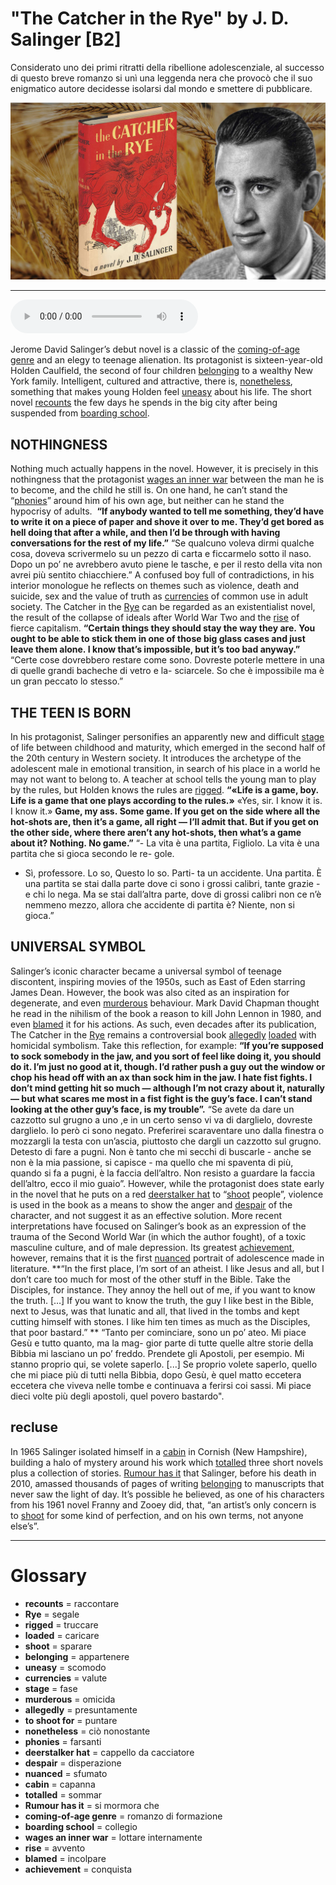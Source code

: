 # "The Catcher in the Rye" by J. D. Salinger   [B2]

Considerato uno dei primi ritratti della ribellione adolescenziale, al successo di questo breve romanzo si unì una leggenda nera che provocò che il suo enigmatico autore decidesse isolarsi dal mondo e smettere di pubblicare.

![](The%20Catcher%20in%20the%20Rye%20by%20J.%20D.%20Salinger.jpg)

--------------

<div>
<audio controls autoplay>
    <source src="https://raw.githubusercontent.com/dartie/speakup/main/2022-10/The%20Catcher%20in%20the%20Rye%20by%20J.%20D.%20Salinger.mp3" type="audio/mpeg">
</audio>
</div>


Jerome David Salinger’s debut novel is a classic of the [coming-of-age genre](## "romanzo di formazione") and an elegy to teenage alienation. Its protagonist is sixteen-year-old Holden Caulfield, the second of four children [belonging](## "appartenere") to a wealthy New York family. Intelligent, cultured and attractive, there is, [nonetheless](## "ciò nonostante"), something that makes young Holden feel [uneasy](## "scomodo") about his life. The short novel [recounts](## "raccontare") the few days he spends in the big city after being suspended from [boarding school](## "collegio"). 

## NOTHINGNESS
Nothing much actually happens in the novel. However, it is precisely in this nothingness that the protagonist [wages an inner war](## "lottare internamente") between the man he is to become, and the child he still is. On one hand, he can’t stand the “[phonies](## "farsanti")” around him of his own age, but neither can he stand the hypocrisy of adults. 
**“If anybody wanted to tell me something, they’d have to write it on a piece of paper and shove it over to me. They’d get bored as hell doing that after a while, and then I’d be through with having conversations for the rest of my life.”**
“Se qualcuno voleva dirmi qualche cosa, doveva scrivermelo su un pezzo di carta e ficcarmelo sotto il naso. Dopo un po’ ne avrebbero avuto piene le tasche, e per il resto della vita non avrei più sentito chiacchiere.”
A confused boy full of contradictions, in his interior monologue he reflects on themes such as violence, death and suicide, sex and the value of truth as [currencies](## "valute") of common use in adult society. The Catcher in the [Rye](## "segale") can be regarded as an existentialist novel, the result of the collapse of ideals after World War Two and the [rise](## "avvento") of fierce capitalism.
**“Certain things they should stay the way they are. You ought to be able to stick them in one of those big glass cases and just leave them alone. I know that’s impossible, but it’s too bad anyway.”**
“Certe cose dovrebbero restare come sono. Dovreste poterle mettere in una di quelle grandi bacheche di vetro e la- sciarcele. So che è impossibile ma è un gran peccato lo stesso.”

## THE TEEN IS BORN
In his protagonist, Salinger personifies an apparently new and difficult [stage](## "fase") of life between childhood and maturity, which emerged in the second half of the 20th century in Western society. It introduces the archetype of the adolescent male in emotional transition, in search of his place in a world he may not want to belong to. A teacher at school tells the young man to play by the rules, but Holden knows the rules are [rigged](## "truccare").
**“«Life is a game, boy. Life is a game that one plays according to the rules.»**
«Yes, sir. I know it is. I know it.»
**Game, my ass. Some game. If you get on the side where all the hot-shots are, then it’s a game, all right — I’ll admit that. But if you get on the other side, where there aren’t any hot-shots, then what’s a game about it? Nothing. No game.”**
“- La vita è una partita, Figliolo. La vita è una partita che si gioca secondo le re- gole.
- Sì, professore. Lo so, Questo lo so. Parti- ta un accidente. Una partita. È una partita se stai dalla parte dove ci sono i grossi calibri, tante grazie - e chi lo nega. Ma se stai dall’altra parte, dove di grossi calibri non ce n’è nemmeno mezzo, allora che accidente di partita è? Niente, non si gioca.”
 

## UNIVERSAL SYMBOL
Salinger’s iconic character became a universal symbol of teenage discontent, inspiring movies of the 1950s, such as East of Eden starring James Dean. However, the book was also cited as an inspiration for degenerate, and even [murderous](## "omicida") behaviour. Mark David Chapman thought he read in the nihilism of the book a reason to kill John Lennon in 1980, and even [blamed](## "incolpare") it for his actions. As such, even decades after its publication, The Catcher in the [Rye](## "segale") remains a controversial book [allegedly](## "presuntamente") [loaded](## "caricare") with homicidal symbolism. Take this reflection, for example:
**“If you’re supposed to sock somebody in the jaw, and you sort of feel like doing it, you should do it. I’m just no good at it, though. I’d rather push a guy out the window or chop his head off with an ax than sock him in the jaw. I hate fist fights. I don’t mind getting hit so much — although I’m not crazy about it, naturally — but what scares me most in a fist fight is the guy’s face. I can’t stand looking at the other guy’s face, is my trouble”.**
“Se avete da dare un cazzotto sul grugno a uno ,e in un certo senso vi va di darglielo, dovreste darglielo. Io però ci sono negato. Preferirei scaraventare uno dalla finestra o mozzargli la testa con un’ascia, piuttosto che dargli un cazzotto sul grugno. Detesto di fare a pugni. Non è tanto che mi secchi di buscarle - anche se non è la mia passione, si capisce - ma quello che mi spaventa di più, quando si fa a pugni, è la faccia dell’altro. Non resisto a guardare la faccia dell’altro, ecco il mio guaio”.
However, while the protagonist does state early in the novel that he puts on a red [deerstalker hat](## "cappello da cacciatore") to “[shoot](## "sparare") people”, violence is used in the book as a means to show the anger and [despair](## "disperazione") of the character, and not suggest it as an effective solution. More recent interpretations have focused on Salinger’s book as an expression of the trauma of the Second World War (in which the author fought), of a toxic masculine culture, and of male depression. Its greatest [achievement](## "conquista"), however, remains that it is the first [nuanced](## "sfumato") portrait of adolescence made in literature.
**“In the first place, I’m sort of an atheist. I like Jesus and all, but I don’t care too much for most of the other stuff in the Bible. Take the Disciples, for instance. They annoy the hell out of me, if you want to know the truth. […] If you want to know the truth, the guy I like best in the Bible, next to Jesus, was that lunatic and all, that lived in the tombs and kept cutting himself with stones. I like him ten times as much as the Disciples, that poor bastard.” **
“Tanto per cominciare, sono un po’ ateo. Mi piace Gesù e tutto quanto, ma la mag- gior parte di tutte quelle altre storie della Bibbia mi lasciano un po’ freddo. Prendete gli Apostoli, per esempio. Mi stanno proprio qui, se volete saperlo. [...] Se proprio volete saperlo, quello che mi piace più di tutti nella Bibbia, dopo Gesù, è quel matto eccetera eccetera che viveva nelle tombe e continuava a ferirsi coi sassi. Mi piace dieci volte più degli apostoli, quel povero bastardo".

## recluse
In 1965 Salinger isolated himself in a [cabin](## "capanna") in Cornish (New Hampshire), building a halo of mystery around his work which [totalled](## "sommar") three short novels plus a collection of stories. [Rumour has it](## "si mormora che") that Salinger, before his death in 2010, amassed thousands of pages of writing [belonging](## "appartenere") to manuscripts that never saw the light of day. It’s possible he believed, as one of his characters from his 1961 novel Franny and Zooey did, that, “an artist’s only concern is to [shoot](## "sparare") for some kind of perfection, and on his own terms, not anyone else’s”. 

--------------

<div style = "display:block; clear:both; page-break-after:always;"></div>

# Glossary
* **recounts** = raccontare
* **Rye** = segale
* **rigged** = truccare
* **loaded** = caricare
* **shoot** = sparare
* **belonging** = appartenere
* **uneasy** = scomodo
* **currencies** = valute
* **stage** = fase
* **murderous** = omicida
* **allegedly** = presuntamente
* **to shoot for** = puntare
* **nonetheless** = ciò nonostante
* **phonies** = farsanti
* **deerstalker hat** = cappello da cacciatore
* **despair** = disperazione
* **nuanced** = sfumato
* **cabin** = capanna
* **totalled** = sommar
* **Rumour has it** = si mormora che
* **coming-of-age genre** = romanzo di formazione
* **boarding school** = collegio
* **wages an inner war** = lottare internamente
* **rise** = avvento
* **blamed** = incolpare
* **achievement** = conquista

